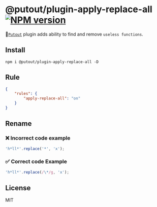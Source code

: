 # @putout/plugin-apply-replace-all [![NPM version][NPMIMGURL]][NPMURL]

[NPMIMGURL]: https://img.shields.io/npm/v/@putout/plugin-apply-replace-all.svg?style=flat&longCache=true
[NPMURL]: https://npmjs.org/package/@putout/plugin-apply-replace-all "npm"

🐊[`Putout`](https://github.com/coderaiser/putout) plugin adds ability to find and remove `useless functions`.

## Install

```
npm i @putout/plugin-apply-replace-all -D
```

## Rule

```json
{
    "rules": {
        "apply-replace-all": "on"
    }
}
```

## Rename

### ❌ Incorrect code example

```js
'h*ll*'.replace('*', 'x');
```

### ✅ Correct code Example

```js
'h*ll*'.replace(/\*/g, 'x');
```

## License

MIT
